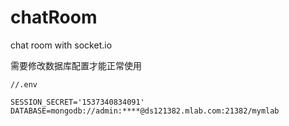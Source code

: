 # chatRoom
chat room with socket.io

需要修改数据库配置才能正常使用
````
//.env

SESSION_SECRET='1537340834091'
DATABASE=mongodb://admin:****@ds121382.mlab.com:21382/mymlab

````
